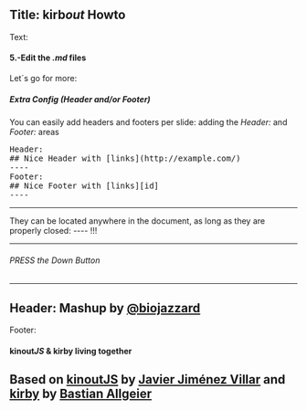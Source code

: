 Title: kirb*out* Howto
----
Text:
#### 5.-Edit the *.md* files
Let´s go for more:
##### Extra Config (Header and/or Footer)
You can easily add headers and footers per slide:
adding the *Header:* and *Footer:* areas
<pre>Header:
## Nice Header with [links](http://example.com/)
&#45;&#45;&#45;&#45;
Footer:
## Nice Footer with [links][id]
&#45;&#45;&#45;&#45;
</pre>
* * *
They can be located anywhere in the document,
as long as they are properly closed: _&#45;&#45;&#45;&#45;_ !!!
* * *
###### PRESS the *Down* Button
----
Header:
Mashup by [@biojazzard](https://github.com/biojazzard)
----
Footer:
#### kinout*JS* & kirby living together
Based on [kinoutJS](https://github.com/soyjavi/Kinout) by [Javier Jiménez Villar](https://github.com/soyjavi) and [kirby](https://github.com/bastianallgeier/kirbycms) by [Bastian Allgeier](https://github.com/bastianallgeier)
----
